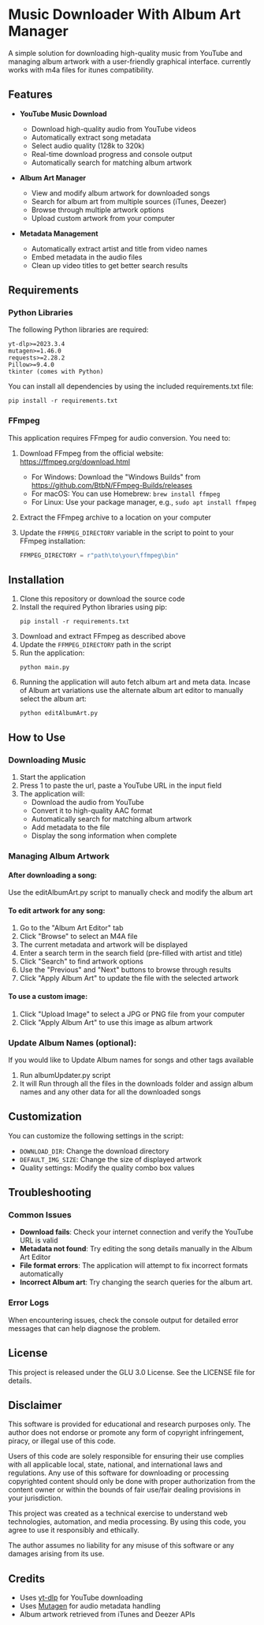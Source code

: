 # Music Downloader With Album Art Manager

A simple solution for downloading high-quality music from YouTube and managing album artwork with a user-friendly graphical interface.
currently works with m4a files for itunes compatibility.

## Features

- **YouTube Music Download**
  - Download high-quality audio from YouTube videos
  - Automatically extract song metadata
  - Select audio quality (128k to 320k)
  - Real-time download progress and console output
  - Automatically search for matching album artwork

- **Album Art Manager**
  - View and modify album artwork for downloaded songs
  - Search for album art from multiple sources (iTunes, Deezer)
  - Browse through multiple artwork options
  - Upload custom artwork from your computer

- **Metadata Management**
  - Automatically extract artist and title from video names
  - Embed metadata in the audio files
  - Clean up video titles to get better search results

## Requirements

### Python Libraries
The following Python libraries are required:

```
yt-dlp>=2023.3.4
mutagen>=1.46.0
requests>=2.28.2
Pillow>=9.4.0
tkinter (comes with Python)
```

You can install all dependencies by using the included requirements.txt file:

```
pip install -r requirements.txt
```

### FFmpeg
This application requires FFmpeg for audio conversion. You need to:

1. Download FFmpeg from the official website: https://ffmpeg.org/download.html
   - For Windows: Download the "Windows Builds" from https://github.com/BtbN/FFmpeg-Builds/releases
   - For macOS: You can use Homebrew: `brew install ffmpeg`
   - For Linux: Use your package manager, e.g., `sudo apt install ffmpeg`

2. Extract the FFmpeg archive to a location on your computer

3. Update the `FFMPEG_DIRECTORY` variable in the script to point to your FFmpeg installation:
   ```python
   FFMPEG_DIRECTORY = r"path\to\your\ffmpeg\bin"
   ```

## Installation

1. Clone this repository or download the source code
2. Install the required Python libraries using pip:
   ```
   pip install -r requirements.txt
   ```
3. Download and extract FFmpeg as described above
4. Update the `FFMPEG_DIRECTORY` path in the script
5. Run the application:
   ```
   python main.py
   ```
6. Running the application will auto fetch album art and meta data.
   Incase of Album art variations use the alternate album art editor to manually select the album art: 
   ```
   python editAlbumArt.py
   ```

## How to Use

### Downloading Music

1. Start the application
2. Press 1 to paste the url, paste a YouTube URL in the input field
3. The application will:
   - Download the audio from YouTube
   - Convert it to high-quality AAC format
   - Automatically search for matching album artwork
   - Add metadata to the file
   - Display the song information when complete

### Managing Album Artwork

#### After downloading a song:
Use the editAlbumArt.py script to manually check and modify the album art 

#### To edit artwork for any song:
1. Go to the "Album Art Editor" tab
2. Click "Browse" to select an M4A file
3. The current metadata and artwork will be displayed
4. Enter a search term in the search field (pre-filled with artist and title)
5. Click "Search" to find artwork options
6. Use the "Previous" and "Next" buttons to browse through results
7. Click "Apply Album Art" to update the file with the selected artwork

#### To use a custom image:
1. Click "Upload Image" to select a JPG or PNG file from your computer
2. Click "Apply Album Art" to use this image as album artwork

### Update Album Names (optional):
If you would like to Update Album names for songs and other tags available
1. Run albumUpdater.py script
2. It will Run through all the files in the downloads folder and assign album names and any other data for all the downloaded songs

## Customization

You can customize the following settings in the script:

- `DOWNLOAD_DIR`: Change the download directory
- `DEFAULT_IMG_SIZE`: Change the size of displayed artwork
- Quality settings: Modify the quality combo box values

## Troubleshooting

### Common Issues

- **Download fails**: Check your internet connection and verify the YouTube URL is valid
- **Metadata not found**: Try editing the song details manually in the Album Art Editor
- **File format errors**: The application will attempt to fix incorrect formats automatically
- **Incorrect Album art**: Try changing the search queries for the album art. 

### Error Logs

When encountering issues, check the console output for detailed error messages that can help diagnose the problem.

## License

This project is released under the GLU 3.0 License. See the LICENSE file for details.

## Disclaimer

This software is provided for educational and research purposes only. The author does not endorse or promote any form of copyright infringement, piracy, or illegal use of this code.

Users of this code are solely responsible for ensuring their use complies with all applicable local, state, national, and international laws and regulations. Any use of this software for downloading or processing copyrighted content should only be done with proper authorization from the content owner or within the bounds of fair use/fair dealing provisions in your jurisdiction.

This project was created as a technical exercise to understand web technologies, automation, and media processing. By using this code, you agree to use it responsibly and ethically.

The author assumes no liability for any misuse of this software or any damages arising from its use.

## Credits

- Uses [yt-dlp](https://github.com/yt-dlp/yt-dlp) for YouTube downloading
- Uses [Mutagen](https://github.com/quodlibet/mutagen) for audio metadata handling
- Album artwork retrieved from iTunes and Deezer APIs


